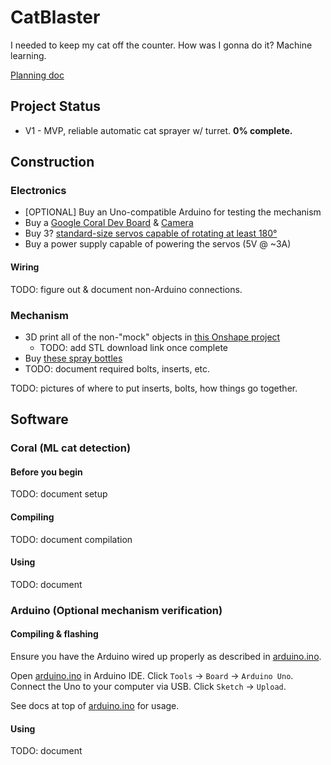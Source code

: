 # CatBlaster

I needed to keep my cat off the counter. How was I gonna do it? Machine learning.

[Planning doc](https://docs.google.com/document/d/1KNuEtG3Wgm6QG2y88D0SqNwudclRFZjXtyDJKQjURqY/edit)

## Project Status

*   V1 - MVP, reliable automatic cat sprayer w/ turret. **0% complete.**

## Construction

### Electronics

*   [OPTIONAL] Buy an Uno-compatible Arduino for testing the mechanism
*   Buy a [Google Coral Dev Board](https://coral.ai/products/dev-board) &
    [Camera](https://coral.ai/products/camera/)
*   Buy 3? [standard-size servos capable of rotating at least 180°](https://smile.amazon.com/gp/product/B07BVR816V/)
*   Buy a power supply capable of powering the servos (5V @ ~3A)

#### Wiring

TODO: figure out & document non-Arduino connections.

### Mechanism

*   3D print all of the non-"mock" objects in
    [this Onshape project](https://cad.onshape.com/documents/47c72d516ac62e140d6938a8/w/27975d840fed51e4dc37090b/e/f8ad727473f5e898687cdebd)
    *   TODO: add STL download link once complete
*   Buy [these spray bottles](https://smile.amazon.com/gp/product/B077GHR4B3)
*   TODO: document required bolts, inserts, etc.

TODO: pictures of where to put inserts, bolts, how things go together.

## Software

### Coral (ML cat detection)

#### Before you begin

TODO: document setup

#### Compiling

TODO: document compilation

#### Using

TODO: document

### Arduino (Optional mechanism verification)

#### Compiling & flashing

Ensure you have the Arduino wired up properly as described in
[arduino.ino](arduino/arduino.ino).

Open [arduino.ino](arduino/arduino.ino) in Arduino IDE. Click `Tools` -> `Board`
-> `Arduino Uno`. Connect the Uno to your computer via USB. Click `Sketch` ->
`Upload`.

See docs at top of [arduino.ino](arduino/arduino.ino) for usage.

#### Using

TODO: document
